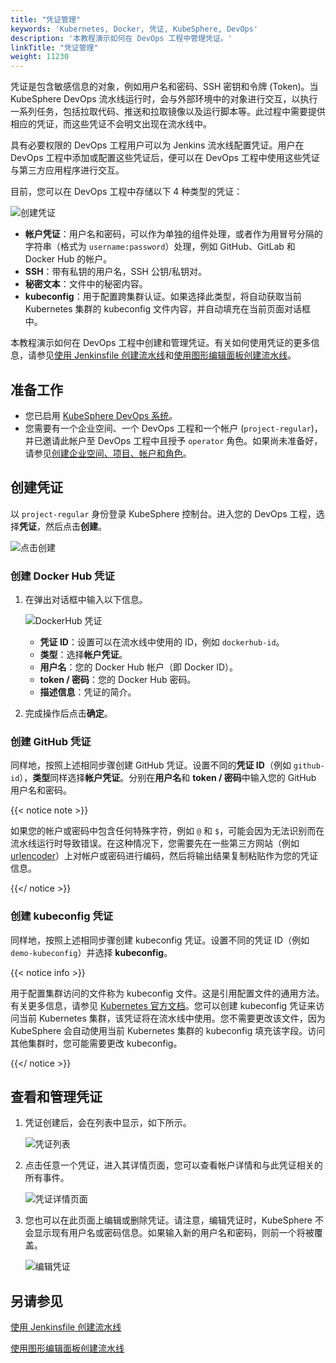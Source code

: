 ```yaml
---
title: "凭证管理"
keywords: 'Kubernetes, Docker, 凭证, KubeSphere, DevOps'
description: '本教程演示如何在 DevOps 工程中管理凭证。'
linkTitle: "凭证管理"
weight: 11230
---
```


凭证是包含敏感信息的对象，例如用户名和密码、SSH 密钥和令牌 (Token)。当 KubeSphere DevOps 流水线运行时，会与外部环境中的对象进行交互，以执行一系列任务，包括拉取代码、推送和拉取镜像以及运行脚本等。此过程中需要提供相应的凭证，而这些凭证不会明文出现在流水线中。

具有必要权限的 DevOps 工程用户可以为 Jenkins 流水线配置凭证。用户在 DevOps 工程中添加或配置这些凭证后，便可以在 DevOps 工程中使用这些凭证与第三方应用程序进行交互。

目前，您可以在 DevOps 工程中存储以下 4 种类型的凭证：

![创建凭证](/images/docs/zh-cn/devops-user-guide/use-devops/credential-management/create-credential-page.png)

- **帐户凭证**：用户名和密码，可以作为单独的组件处理，或者作为用冒号分隔的字符串（格式为 `username:password`）处理，例如 GitHub、GitLab 和 Docker Hub 的帐户。
- **SSH**：带有私钥的用户名，SSH 公钥/私钥对。
- **秘密文本**：文件中的秘密内容。
- **kubeconfig**：用于配置跨集群认证。如果选择此类型，将自动获取当前 Kubernetes 集群的 kubeconfig 文件内容，并自动填充在当前页面对话框中。

本教程演示如何在 DevOps 工程中创建和管理凭证。有关如何使用凭证的更多信息，请参见[使用 Jenkinsfile 创建流水线](../create-a-pipeline-using-jenkinsfile/)和[使用图形编辑面板创建流水线](../create-a-pipeline-using-graphical-editing-panel/)。

## 准备工作

- 您已启用 [KubeSphere DevOps 系统](../../../pluggable-components/devops/)。
- 您需要有一个企业空间、一个 DevOps 工程和一个帐户 (`project-regular`)，并已邀请此帐户至 DevOps 工程中且授予 `operator` 角色。如果尚未准备好，请参见[创建企业空间、项目、帐户和角色](../../../quick-start/create-workspace-and-project/)。

## 创建凭证

以 `project-regular` 身份登录 KubeSphere 控制台。进入您的 DevOps 工程，选择**凭证**，然后点击**创建**。

![点击创建](/images/docs/zh-cn/devops-user-guide/use-devops/credential-management/create-credential-step1.PNG)

### 创建 Docker Hub 凭证

1. 在弹出对话框中输入以下信息。

   ![DockerHub 凭证](/images/docs/zh-cn/devops-user-guide/use-devops/credential-management/dockerhub-credentials.PNG)

   - **凭证 ID**：设置可以在流水线中使用的 ID，例如 `dockerhub-id`。
   - **类型**：选择**帐户凭证**。
   - **用户名**：您的 Docker Hub 帐户（即 Docker ID）。
   - **token / 密码**：您的 Docker Hub 密码。
   - **描述信息**：凭证的简介。

2. 完成操作后点击**确定**。

### 创建 GitHub 凭证

同样地，按照上述相同步骤创建 GitHub 凭证。设置不同的**凭证 ID**（例如 `github-id`），**类型**同样选择**帐户凭证**。分别在**用户名**和 **token / 密码**中输入您的 GitHub 用户名和密码。

{{< notice note >}}

如果您的帐户或密码中包含任何特殊字符，例如 `@` 和 `$`，可能会因为无法识别而在流水线运行时导致错误。在这种情况下，您需要先在一些第三方网站（例如 [urlencoder](https://www.urlencoder.org/)）上对帐户或密码进行编码，然后将输出结果复制粘贴作为您的凭证信息。

{{</ notice >}}

### 创建 kubeconfig 凭证

同样地，按照上述相同步骤创建 kubeconfig 凭证。设置不同的凭证 ID（例如 `demo-kubeconfig`）并选择 **kubeconfig**。

{{< notice info >}}

用于配置集群访问的文件称为 kubeconfig 文件。这是引用配置文件的通用方法。有关更多信息，请参见 [Kubernetes 官方文档](https://kubernetes.io/zh/docs/concepts/configuration/organize-cluster-access-kubeconfig/)。您可以创建 kubeconfig 凭证来访问当前 Kubernetes 集群，该凭证将在流水线中使用。您不需要更改该文件，因为 KubeSphere 会自动使用当前 Kubernetes 集群的 kubeconfig 填充该字段。访问其他集群时，您可能需要更改 kubeconfig。

{{</ notice >}}

## 查看和管理凭证

1. 凭证创建后，会在列表中显示，如下所示。

   ![凭证列表](/images/docs/zh-cn/devops-user-guide/use-devops/credential-management/credential-list.PNG)

2. 点击任意一个凭证，进入其详情页面，您可以查看帐户详情和与此凭证相关的所有事件。

   ![凭证详情页面](/images/docs/zh-cn/devops-user-guide/use-devops/credential-management/credential-detail-page.PNG)

3. 您也可以在此页面上编辑或删除凭证。请注意，编辑凭证时，KubeSphere 不会显示现有用户名或密码信息。如果输入新的用户名和密码，则前一个将被覆盖。

   ![编辑凭证](/images/docs/zh-cn/devops-user-guide/use-devops/credential-management/edit-credentials.PNG)

## 另请参见

[使用 Jenkinsfile 创建流水线](../create-a-pipeline-using-jenkinsfile/)

[使用图形编辑面板创建流水线](../create-a-pipeline-using-graphical-editing-panel)
